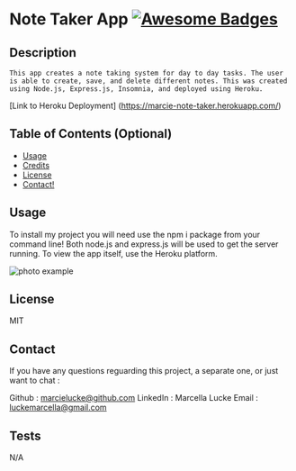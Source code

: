 # Note Taker App   [![Awesome Badges](https://img.shields.io/badge/badges-awesome-green.svg)](https://github.com/Naereen/badges)


## Description

    This app creates a note taking system for day to day tasks. The user is able to create, save, and delete different notes. This was created using Node.js, Express.js, Insomnia, and deployed using Heroku. 

 [Link to Heroku Deployment] (https://marcie-note-taker.herokuapp.com/)


## Table of Contents (Optional)


- [Usage](#usage)
- [Credits](#credits)
- [License](#license)
- [Contact!](#Contact)

## Usage

To install my project you will need use the npm i package from your command line! Both node.js and express.js will be used to get the server running. To view the app itself, use the Heroku platform. 

![photo example](/note-taker/public/assets/application%20photo.png)
 

## License

 MIT

## Contact

If you have any questions reguarding this project, a separate one, or just want to chat :

Github : marcielucke@github.com
LinkedIn : Marcella Lucke
Email : luckemarcella@gmail.com

## Tests

 N/A